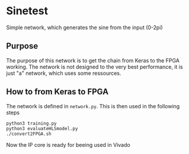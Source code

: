 # Sinetest
Simple network, which generates the sine from the input (0-2pi)

## Purpose
The purpose of this network is to get the chain from Keras to the FPGA working.
The network is not designed to the very best performance, it is just "a"
network, which uses some ressources.

## How to from Keras to FPGA
The network is defined in `network.py`. This is then used in the following 
steps
```
python3 training.py
python3 evaluateHLSmodel.py
./convert2FPGA.sh
```

Now the IP core is ready for beeing used in Vivado
